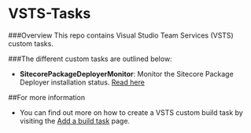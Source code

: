 # VSTS-Tasks
###Overview
This repo contains Visual Studio Team Services (VSTS) custom tasks.

###The different custom tasks are outlined below:

*	**SitecorePackageDeployerMonitor**: Monitor the Sitecore Package Deployer installation status. [Read here](https://github.com/BlackbirdWay/VSTS-Tasks/SitecorePackageDeployerMonitor/README.md)

##For more information
* You can find out more on how to create a VSTS custom build task by visiting the [Add a build task](https://www.visualstudio.com/en-us/docs/integrate/extensions/develop/add-build-task) page.
